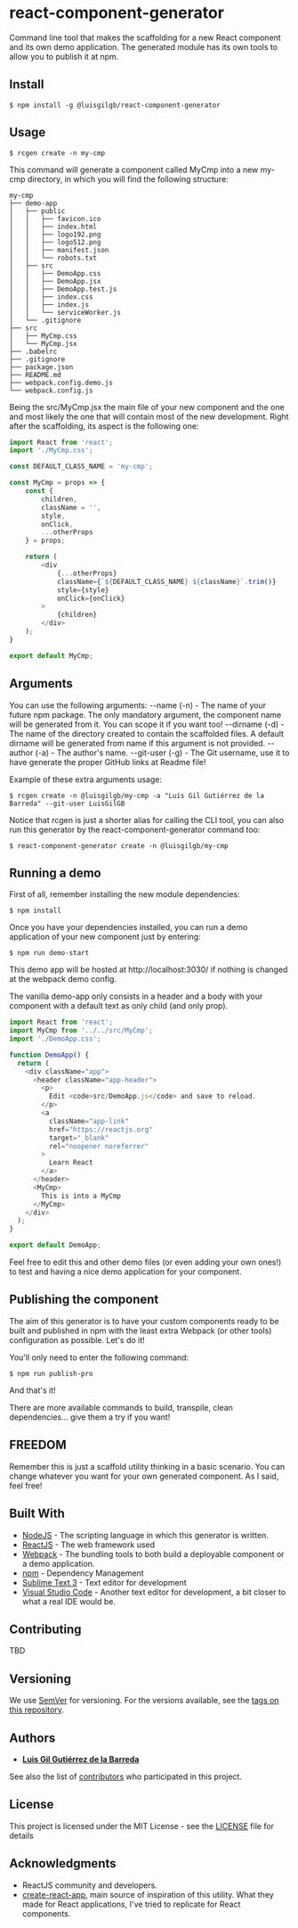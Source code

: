 # react-component-generator
Command line tool that makes the scaffolding for a new React component and its own demo application. The generated module has its own tools to allow you to publish it at npm.

## Install

```console
$ npm install -g @luisgilgb/react-component-generator
```

## Usage

```console
$ rcgen create -n my-cmp
```

This command will generate a component called MyCmp into a new my-cmp directory, in which you will find the following structure:

```
my-cmp
├── demo-app
│   ├── public
│   │   ├── favicon.ico
│   │   ├── index.html
│   │   ├── logo192.png
│   │   ├── logo512.png
│   │   ├── manifest.json
│   │   └── robots.txt
│   ├── src
│   │   ├── DemoApp.css
│   │   ├── DemoApp.jsx
│   │   ├── DemoApp.test.js
│   │   ├── index.css
│   │   ├── index.js
│   │   └── serviceWorker.js
│   └── .gitignore
├── src
│   ├── MyCmp.css
│   └── MyCmp.jsx
├── .babelrc
├── .gitignore
├── package.json
├── README.md
├── webpack.config.demo.js
└── webpack.config.js
```

Being the src/MyCmp.jsx the main file of your new component and the one and most likely the one that will contain most of the new development. Right after the scaffolding, its aspect is the following one:

```js
import React from 'react';
import './MyCmp.css';

const DEFAULT_CLASS_NAME = 'my-cmp';

const MyCmp = props => {
    const {
        children,
        className = '',
        style,
        onClick,
        ...otherProps
    } = props;

    return (
        <div
            {...otherProps}
            className={`${DEFAULT_CLASS_NAME} ${className}`.trim()}
            style={style}
            onClick={onClick}
        >
            {children}
        </div>
    );
}

export default MyCmp;
```

## Arguments

You can use the following arguments:
--name (-n) - The name of your future npm package. The only mandatory argument, the component name will be generated from it. You can scope it if you want too!
--dirname (-d) - The name of the directory created to contain the scaffolded files. A default dirname will be generated from name if this argument is not provided.
--author (-a) - The author's name.
--git-user (-g) - The Git username, use it to have generate the proper GitHub links at Readme file!

Example of these extra arguments usage:

```console
$ rcgen create -n @luisgilgb/my-cmp -a "Luis Gil Gutiérrez de la Barreda" --git-user LuisGilGB
```

Notice that rcgen is just a shorter alias for calling the CLI tool, you can also run this generator by the react-component-generator command too:

```console
$ react-component-generator create -n @luisgilgb/my-cmp
```

## Running a demo

First of all, remember installing the new module dependencies:

```console
$ npm install
```

Once you have your dependencies installed, you can run a demo application of your new component just by entering:

```console
$ npm run demo-start
```

This demo app will be hosted at http://localhost:3030/ if nothing is changed at the webpack demo config.

The vanilla demo-app only consists in a header and a body with your component with a default text as only child (and only prop).

```js
import React from 'react';
import MyCmp from '../../src/MyCmp';
import './DemoApp.css';

function DemoApp() {
  return (
    <div className="app">
      <header className="app-header">
        <p>
          Edit <code>src/DemoApp.js</code> and save to reload.
        </p>
        <a
          className="app-link"
          href="https://reactjs.org"
          target="_blank"
          rel="noopener noreferrer"
        >
          Learn React
        </a>
      </header>
      <MyCmp>
        This is into a MyCmp
      </MyCmp>
    </div>
  );
}

export default DemoApp;
```

Feel free to edit this and other demo files (or even adding your own ones!) to test and having a nice demo application for your component.

## Publishing the component

The aim of this generator is to have your custom components ready to be built and published in npm with the least extra Webpack (or other tools) configuration as possible. Let's do it!

You'll only need to enter the following command:

```console
$ npm run publish-pro
```

And that's it!

There are more available commands to build, transpile, clean dependencies... give them a try if you want!

## FREEDOM

Remember this is just a scaffold utility thinking in a basic scenario. You can change whatever you want for your own generated component. As I said, feel free!

## Built With

* [NodeJS](https://nodejs.org/es/) - The scripting language in which this generator is written.
* [ReactJS](http://reactjs.org/) - The web framework used
* [Webpack](https://webpack.js.org/) - The bundling tools to both build a deployable component or a demo application.
* [npm](https://www.npmjs.org/) - Dependency Management
* [Sublime Text 3](https://www.sublimetext.com/) - Text editor for development
* [Visual Studio Code](https://code.visualstudio.com/) - Another text editor for development, a bit closer to what a real IDE would be.

## Contributing

TBD

## Versioning

We use [SemVer](http://semver.org/) for versioning. For the versions available, see the [tags on this repository](https://github.com/LuisGilGB/react-component-generator/tags).

## Authors

* **[Luis Gil Gutiérrez de la Barreda](https://github.com/LuisGilGB)**

See also the list of [contributors](https://github.com/LuisGilGB/react-component-generator/contributors) who participated in this project.

## License

This project is licensed under the MIT License - see the [LICENSE](LICENSE) file for details

## Acknowledgments

* ReactJS community and developers.
* [create-react-app](https://github.com/facebook/create-react-app), main source of inspiration of this utility. What they made for React applications, I've tried to replicate for React components.
